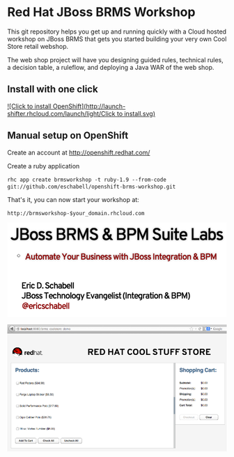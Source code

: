 Red Hat JBoss BRMS Workshop
===========================
This git repository helps you get up and running quickly with a 
Cloud hosted workshop on JBoss BRMS that gets you
started building your very own Cool Store retail webshop.

The web shop project will have you designing guided rules, technical rules, 
a decision table, a ruleflow, and deploying a Java WAR of the web shop.


Install with one click
----------------------
[![Click to  install OpenShift](http://launch-shifter.rhcloud.com/launch/light/Click to  install.svg)](https://openshift.redhat.com/app/console/application_type/custom?&cartridges[]=ruby-1.9&initial_git_url=https://github.com/eschabell/openshift-brms-workshop.git&name=brmsworkshop)


Manual setup on OpenShift
-------------------------
Create an account at http://openshift.redhat.com/

Create a ruby application

    rhc app create brmsworkshop -t ruby-1.9 --from-code git://github.com/eschabell/openshift-brms-workshop.git

That's it, you can now start your workshop at:

    http://brmsworkshop-$your_domain.rhcloud.com

![Cool Store Workshop](https://raw.githubusercontent.com/eschabell/openshift-brms-workshop/master/lib/images/brms_bpms_workshop/header.png)

![Cool Store App](https://raw.githubusercontent.com/eschabell/openshift-brms-workshop/master/lib/images/brms_bpms_workshop/image125.png)
